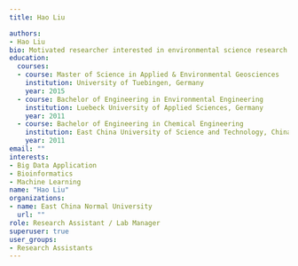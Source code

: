 ```yaml
---
title: Hao Liu

authors:
- Hao Liu
bio: Motivated researcher interested in environmental science research projects.
education:
  courses:
  - course: Master of Science in Applied & Environmental Geosciences
    institution: University of Tuebingen, Germany
    year: 2015
  - course: Bachelor of Engineering in Environmental Engineering
    institution: Luebeck University of Applied Sciences, Germany
    year: 2011
  - course: Bachelor of Engineering in Chemical Engineering
    institution: East China University of Science and Technology, China
    year: 2011
email: ""
interests:
- Big Data Application
- Bioinformatics
- Machine Learning
name: "Hao Liu"
organizations:
- name: East China Normal University
  url: ""
role: Research Assistant / Lab Manager
superuser: true
user_groups:
- Research Assistants
---
```



